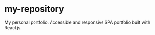 # my-repository
 My personal portfolio. Accessible and responsive SPA portfolio built with React.js.
